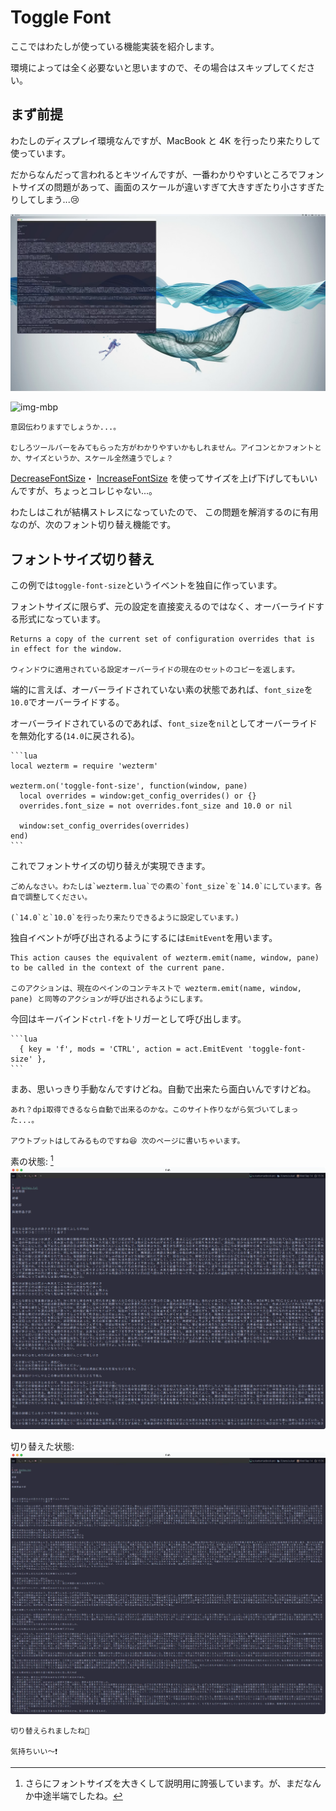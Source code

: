 # Toggle Font

ここではわたしが使っている機能実装を紹介します。

環境によっては全く必要ないと思いますので、その場合はスキップしてください。

## まず前提

わたしのディスプレイ環境なんですが、MacBook と 4K を行ったり来たりして使っています。

だからなんだって言われるとキツイんですが、一番わかりやすいところでフォントサイズの問題があって、画面のスケールが違いすぎて大きすぎたり小さすぎたりしてしまう...😢

![img-4k](img/img-4k.png)

![img-mbp](img/img-mbp.png)

```admonish note
意図伝わりますでしょうか...。

むしろツールバーをみてもらった方がわかりやすいかもしれません。アイコンとかフォントとか、サイズというか、スケール全然違うでしょ？
```

[DecreaseFontSize](https://wezfurlong.org/wezterm/config/lua/keyassignment/DecreaseFontSize.html)・
[IncreaseFontSize](https://wezfurlong.org/wezterm/config/lua/keyassignment/IncreaseFontSize.html)
を使ってサイズを上げ下げしてもいいんですが、ちょっとコレじゃない...。

わたしはこれが結構ストレスになっていたので、 この問題を解消するのに有用なのが、次のフォント切り替え機能です。

## フォントサイズ切り替え

この例では`toggle-font-size`というイベントを独自に作っています。

フォントサイズに限らず、元の設定を直接変えるのではなく、オーバーライドする形式になっています。
```admonish info title="[window:get_config_overrides()](https://wezfurlong.org/wezterm/config/lua/window/get_config_overrides.html)"
Returns a copy of the current set of configuration overrides that is in effect for the window.

ウィンドウに適用されている設定オーバーライドの現在のセットのコピーを返します。
```

端的に言えば、オーバーライドされていない素の状態であれば、`font_size`を`10.0`でオーバーライドする。

オーバーライドされているのであれば、`font_size`を`nil`としてオーバーライドを無効化する(`14.0`に戻される)。

~~~admonish example title="event.lua"
```lua
local wezterm = require 'wezterm'

wezterm.on('toggle-font-size', function(window, pane)
  local overrides = window:get_config_overrides() or {}
  overrides.font_size = not overrides.font_size and 10.0 or nil

  window:set_config_overrides(overrides)
end)
```
~~~

これでフォントサイズの切り替えが実現できます。

~~~admonish note
ごめんなさい。わたしは`wezterm.lua`での素の`font_size`を`14.0`にしています。各自で調整してください。

(`14.0`と`10.0`を行ったり来たりできるように設定しています。)
~~~

独自イベントが呼び出されるようにするには`EmitEvent`を用います。

```admonish info title="[EmitEvent](https://wezfurlong.org/wezterm/config/lua/keyassignment/EmitEvent.html)"
This action causes the equivalent of wezterm.emit(name, window, pane) to be called in the context of the current pane.

このアクションは、現在のペインのコンテキストで wezterm.emit(name, window, pane) と同等のアクションが呼び出されるようにします。
```

今回はキーバインド`ctrl-f`をトリガーとして呼び出します。

~~~admonish example title="keybinds.lua"
```lua
  { key = 'f', mods = 'CTRL', action = act.EmitEvent 'toggle-font-size' },
```
~~~

まあ、思いっきり手動なんですけどね。自動で出来たら面白いんですけどね。

```admonish note
あれ？dpi取得できるなら自動で出来るのかな。このサイト作りながら気づいてしまった...。

アウトプットはしてみるものですね😆 次のページに書いちゃいます。
```

素の状態: [^big]
![font-big](img/font-big.png)

切り替えた状態:
![font-small](img/font-small.png)

```admonish success
切り替えられましたね🤗

気持ちいい〜❗️
```

[^big]:さらにフォントサイズを大きくして説明用に誇張しています。が、まだなんか中途半端でしたね。
